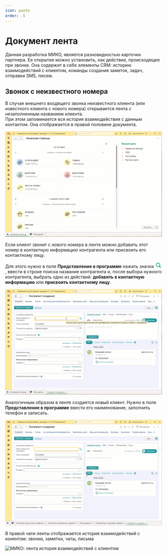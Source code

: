 ```yaml
---
icon: paste
order: -5
---
```

# Документ лента
Данная разработка МИКО, является разновидностью карточки партнера. Ее открытие можно установить, как действие, происходящее при звонке.
Она содержит в себе элементы CRM: историю взаимодействий с клиентом, команды создания заметок, задач, отправки SMS, писем.

## Звонок с неизвестного номера
В случае внешнего входящего звонка неизвестного клиента (или известного клиента с нового номера) открывается лента с незаполненным названием клиента. <br> При этом запоминается вся история взаимодействия с данным контактом. Она отображается в правой половине документа.

<img class="miko-shadow play-on-hover"  
    src="/assets/user-guides/lenta/lan_otkr_vh_0.gif"
    alt="МИКО: открытие ленты при входящем звонке"
/> 


Если клиент звонит с нового номера в ленте можно добавить этот номер в контактную информацию контрагента или присвоить его контактному лицу.  

Для этого нужно в поле **Представление в программе** нажать значок ![](/assets/user-guides/lenta/lupa.png), ввести в строке поиска название контрагента и, после выбора нужного контрагента, выбрать одно из действий: **добавить в контактную информацию** или **присвоить контактному лицу**.

<img class="miko-shadow play-on-hover"  
    src="/assets/user-guides/lenta/lan_prisv_0.gif"
    alt="МИКО: лента присвоение нового номера контактному лицу"
/> 

Аналогичным образом в ленте создается новый клиент. Нужно в поле **Представление в программе** ввести его наименование, заполнить телефон и записать.

<img class="miko-shadow play-on-hover"  
    src="/assets/user-guides/lenta/lenta_sozd.gif"
    alt="МИКО: лента создание контрагента"
/> 

В правой чати ленты отображается история взаимодействий с коиентом: звонки, заметки, чаты, письма

<img class="miko-shadow img-zoomable"  
    src="/assets/user-guides/lenta/len_ist_0.png"
    data-original="/assets/user-guides/lenta/len_ist_0.png"
    srcset="/assets/user-guides/lenta/len_ist_0_prev.png 1x, /assets/user-guides/lenta/len_ist_0.png 2x" 
    alt="МИКО: лента история взаимодействий с клиентом"
/> 
